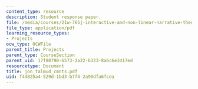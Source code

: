```yaml
---
content_type: resource
description: Student response paper.
file: /media/courses/21w-765j-interactive-and-non-linear-narrative-theory-and-practice-spring-2004/f44825a4529d1bd3b7f42a90dfa6fcea_jon_talmud_cmnts.pdf
file_type: application/pdf
learning_resource_types:
- Projects
ocw_type: OCWFile
parent_title: Projects
parent_type: CourseSection
parent_uid: 17f80790-6573-2a22-b323-8a6c6e3417ed
resourcetype: Document
title: jon_talmud_cmnts.pdf
uid: f44825a4-529d-1bd3-b7f4-2a90dfa6fcea
---
```

